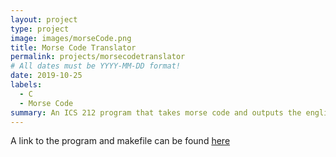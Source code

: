 ```yaml
---
layout: project
type: project
image: images/morseCode.png
title: Morse Code Translator
permalink: projects/morsecodetranslator
# All dates must be YYYY-MM-DD format!
date: 2019-10-25
labels:
  - C
  - Morse Code
summary: An ICS 212 program that takes morse code and outputs the english translation to the user.
---
```


A link to the program and makefile can be found [here](http://bit.ly/37kVkfr)

